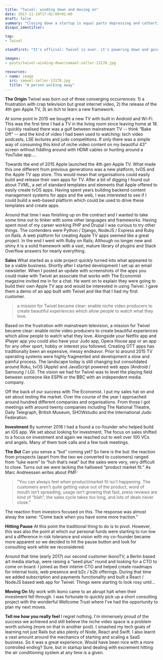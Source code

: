 ```yaml
---
title: "Twivel: winding down and moving on"
date: 2017-11-19T17:02:09+01:00
draft: false
summary: "Closing down a startup is equal parts depressing and cathartic."
disqus_identifier: 

tag: 
- Twivel

standfirst: "It's official: Twivel is over. it's powering down and going into sleep mode, permanently. In this post I want to document something of what Twivel was, what problems we set out to solve and what we created."

images:
- posts/twivel-winding-down/samuel-zeller-13178.jpg

resources:
- name: image
  src: samuel-zeller-13178.jpg
  title: "A person walking away"
---
```

**The Origin**
Twivel was born out of three converging occurrences: 1) a frustration with crap television but great internet video, 2) the release of the 4th gen Apple TV, 3) an itch to learn a new framework.

At some point in 2015 we bought a new TV with built in Android and Wi-Fi. This was the first time I had a TV in the living room since leaving home at 18\. I quickly realised there was a gulf between mainstream TV -- think “Bake Off” -- and the kind of video I had been used to watching: tech video podcasts, LSE lectures and judo competitions. If only there was a simple way of consuming this kind of niche video content on my beautiful 43” screen without fiddling around with HDMI cables or hunting around a YouTube app....

Towards the end of 2015 Apple launched the 4th gen Apple TV. What made this one different from previous generations was a new platform, tvOS and the Apple TV app store. This would mean that organisations could easily build and release their own apps for TV. After a bit of digging I found out about TVML, a set of standard templates and elements that Apple offered to easily create tvOS apps. Having spent years building backend content management systems for apps and the web, I was interested to see if I could build a web-based platform which could be used to drive these templates and create apps.

Around that time I was finishing up on the contract and I wanted to take some time out to tinker with some other languages and frameworks. Having spent most of my career working PHP and Drupal I was curious to try other things. The contenders were Python / Django, NodeJS / Express and Ruby on Rails. A web platform for creating Apple TV apps seemed like a great project. In the end I went with Ruby on Rails; Although no longer new and shiny it is a solid framework with a vast, mature library of plugins and Stack Overflow answers for nearly everything.

**Sales**
What started as a side project quickly turned into what appeared to be a viable business. Shortly after I started development I set up an email newsletter. When I posted an update with screenshots of the apps you could make with Twivel an associate that works with The Economist magazine invited me in for a chat. He went on to explain they were going to build their own Apple TV app and would be interested in using Twivel. I gave them a demo of an app built with Twivel and like that I had my first customer.

> a mission for Twivel became clear: enable niche video producers to create beautiful experiences which allow people to watch what they love.

Based on the frustration with mainstream television, a mission for Twivel became clear: enable niche video producers to create beautiful experiences which allow people to watch what they love. Alongside your Netflix app and iPlayer app you could also have your Judo app, Opera House app or an app for any other sport, hobby or interest you followed. Creating OTT apps has traditionally been an expensive, messy endeavor. Prior to around 2015 TV operating systems were highly fragmented and development a slow and painful process. The landscape today is still changing but consolidated around Roku, tvOS (Apple) and JavaScript powered web apps (Android / Samsung / LG). The vision we had for Twivel was to level the playing field between someone like ESPN or the BBC with an independent media company.

Off the back of our success with The Economist. I put my sales hat on and set about testing the market. Over the course of the year I approached around hundred different companies and organisations. From those I got meetings with around twenty companies including The National Theatre, Daily Telegraph, British Museum, SHOWstudio and the International Judo Federation. 

**Investment**
By summer 2016 I had a found a co-founder who helped build an iOS app. We set about looking for investment. The focus on sales shifted to a focus on investment and again we reached out to well over 100 VCs and angels. Many of them took calls and a few took meetings. 

**The But**
Can you sense a “but” coming yet? So here is the but: the reaction from prospects (apart from the two we converted to customers) ranged from “luke warm” to “huh that’s neat” but the sales were very, very difficult to close. Turns out we were lacking the hallowed “product market fit.” As Marc Andreessen writes about PMF:

> “You can always feel when product/market fit isn’t happening. The customers aren’t quite getting value out of the product, word of mouth isn’t spreading, usage isn’t growing that fast, press reviews are kind of “blah”, the sales cycle takes too long, and lots of deals never close.”

The reaction from investors focused on this. The response was almost alway the same: “Come back when you have some more traction.”

**Hitting Pause**
At this point the traditional thing to do is to pivot. However, this was also the point at which our personal funds were starting to run low and a difference in risk tolerance and vision with my co-founder became more apparent so we decided to hit the pause button and look for consulting work while we reconsidered.

Around that time (early 2017) our second customer ikonoTV, a Berlin based art media startup, were raising a “seed plus” round and looking for a CTO to come on board. I joined as their interim CTO and helped create roadmaps for internal tools, web presence and b2c / b2b offerings. During that time we added subscription and payments functionality and built a React / NodeJS based web app for Twivel. Things were starting to look rosy until...

**Moving On**
My work with ikono came to an abrupt halt when their investment fell through. I was fortunate to quickly pick up a short consulting project with the wonderful Wellcome Trust where I've had the opportunity to plan my next moves.

**Tell me how you really feel**
I regret nothing. I'm immensely proud of the success we achieved and still believe the niche video space is a problem worth solving (more on that in another post). I smashed my tech goals of learning not just Rails but also plenty of Node, React and Swift. I also learnt a vast amount around the mechanics of starting and scaling a SaaS business. So it was a great experience. Would have been nice with a more controlled ending? Sure, but in startup land dealing with excrement hitting the air conditioning system at any time is a given.